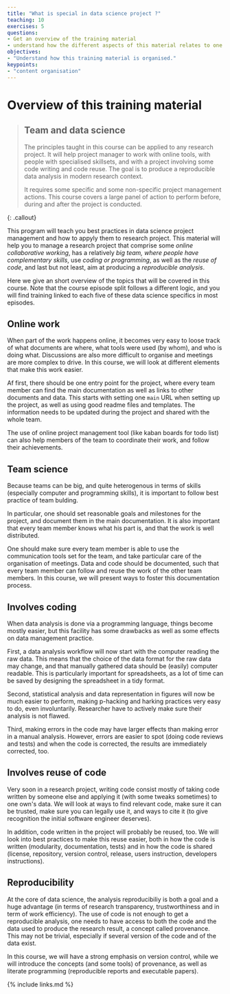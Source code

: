 ```yaml
---
title: "What is special in data science project ?"
teaching: 10
exercises: 5
questions:
- Get an overview of the training material
- understand how the different aspects of this material relates to one another
objectives:
- "Understand how this training material is organised."
keypoints:
- "content organisation"
---
```


# Overview of this training material

> ## Team and data science
> The principles taught in this course can be applied to any research project. 
> It will help project manager to work with online tools, with people with specialised skillsets,
> and with a project involving some code writing and code reuse.
> The goal is to produce a reproducible data analysis in modern research context.
>
> It requires some specific and some non-specific project management actions. 
> This course covers a large panel of action to perform before, during and after the project is conducted.
>
{: .callout}

This program will teach you best practices in data science project management and how to appyly them to research project. 
This material will help you to manage a research project that comprise some *online collaborative working*,
has a relatively *big team, where people have complementary skills*,
use *coding or programming*, as well as the *reuse of code*,
and last but not least, aim at producing a *reproducible analysis*.

Here we give an short overview of the topics that will be covered in this course.
Note that the course episode split follows a  different logic, and you will find training linked to each five of these data science specifics in most episodes.


## Online work

When part of the work happens online, it becomes very easy to loose track of what documents are where,
what tools were used (by whom), and who is doing what.
Discussions are also more difficult to organise and meetings are more complex to drive.
In this course, we will look at different elements that make this work easier.

Af first, there should be one entry point for the project, where every team member can find the main documentation as well as links to other documents and data. 
This starts with setting one `main` URL when setting up the project, as well as using good readme files and templates. The information needs to be updated during the project and shared with the whole team.

The use of online project management tool (like kaban boards for todo list) can also help members of the team to coordinate their work, and follow their achievements.

## Team science

Because teams can be big, and quite heterogenous in terms of skills (especially computer and programming skills), it is important to follow best practice of team bulding.

In particular, one should set reasonable goals and milestones for the project, and document them in the main documentation.
It is also important that every team member knows what his part is, and that the work is well distributed.

One should make sure every team member is able to use the communication tools set for the team, and take particular care of the organisation of meetings. Data and code should be documented, such that every team member can follow and reuse the work of the other team members. 
In this course, we will present ways to foster this documentation process.


## Involves coding

When data analysis is done via a programming language, things become mostly easier, but this facility has some drawbacks as well as some effects on data management practice.

First, a data analysis workflow will now start with the computer reading the raw data.
This means that the choice of the data format for the raw data may change, and that manually gathered data should be (easily) computer readable. 
This is particularly important for spreadsheets, as a lot of time can be saved by designing the spreadsheet in a tidy format.

Second, statistical analysis and data representation in figures will now be much easier to perform, making p-hacking and harking practices very easy to do, even involuntarily. Researcher have to actively make sure their analysis is not flawed.

Third, making errors in the code may have larger effects than making error in a manual analysis. 
However, errors are easier to spot (doing code reviews and tests) and when the code is corrected, the results are immediately corrected, too.

## Involves reuse of code

Very soon in a research project, writing code consist mostly of taking code written by someone else and applying it (with some tweaks sometimes) to one own's data.
We will look at ways to find relevant code, make sure it can be trusted, make sure you can legally use it, and ways to cite it (to give recognition the initial software engineer deserves).

In addition, code written in the project will probably be reused, too.
We will look into best practices to make this reuse easier, both in how the code is written (modularity, documentation, tests) and in how the code is shared (license, repository, version control, release, users instruction, developers instructions).


## Reproducibility

At the core of data science, the analysis reproducibiliy is both a goal and a huge advantage (in terms of research transparency, trustworthiness and in term of work efficiency).
The use of code is not enough to get a reproducible analysis, one needs to have access to both the code and the data used to produce the research result, a concept called provenance.
This may not be trivial, especially if several version of the code and of the data exist.

In this course, we will have a strong emphasis on version control, while we will introduce the concepts (and some tools) of provenance, as well as literate programming (reproducible reports and executable papers).
    

{% include links.md %}

